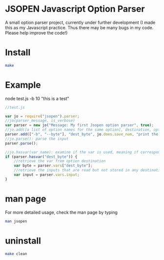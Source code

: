 # JSOPEN Javascript Option Parser
A small option parser project, currently under further development
(I made this as my Javascript practice. Thus there may be many bugs in my code. Please help improve the code!)

# Install
```bash
make
```

# Example
node test.js -b 10 "this is a test"
```javascript
//test.js

var jo = require("jsopen").parser;
//jo(parser_message, is_verbose)
var parser = new jo("Message: My first Jsopen option parser", true);
//jo.add([a list of option names for the same option], destination, option_type, help_message)
parser.add(["-b", "--byte"], "dest_byte", jo.does.save_num, "print the first n bytes");
//jo.parse(): parse the input
parser.parse();

//jo.hasvar(var_name): examine if the var is used, meaning if corresponding option is called
if (parser.hasvar("dest_byte")) {
	//retrieve the var from option destination
	var byte = parser.vars["dest_byte"];
	//retrieve the inputs that are read but not stored in any destinations of any special options (will be presented in a list)
	var input = parser.vars.input;
}
```
# man page
For more detailed usage, check the man page by typing
```bash
man jsopen
```

# uninstall
```bash
make clean
```
